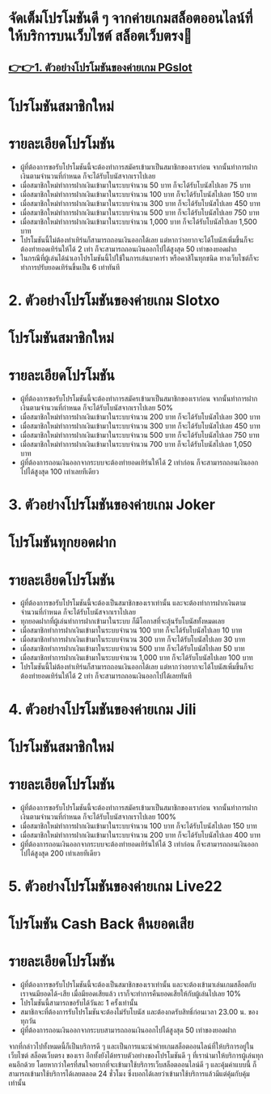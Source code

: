 # จัดเต็มโปรโมชันดี ๆ จากค่ายเกมสล็อตออนไลน์ที่ให้บริการบนเว็บไซต์ สล็อตเว็บตรง🎰
 
## [👉👉1. ตัวอย่างโปรโมชันของค่ายเกม PGslot](http://fopka44.com/member/?register)

# โปรโมชันสมาชิกใหม่
# รายละเอียดโปรโมชัน
- ผู้ที่ต้องการขอรับโปรโมชันนี้จะต้องทำการสมัครเข้ามาเป็นสมาชิกของเราก่อน จากนั้นทำการฝากเงินตามจำนวนที่กำหนด ก็จะได้รับโบนัสจากเราไปเลย
- เมื่อสมาชิกใหม่ทำการฝากเงินเข้ามาในระบบจำนวน 50 บาท ก็จะได้รับโบนัสไปเลย 75 บาท
- เมื่อสมาชิกใหม่ทำการฝากเงินเข้ามาในระบบจำนวน 100 บาท ก็จะได้รับโบนัสไปเลย 150 บาท
- เมื่อสมาชิกใหม่ทำการฝากเงินเข้ามาในระบบจำนวน 300 บาท ก็จะได้รับโบนัสไปเลย 450 บาท
- เมื่อสมาชิกใหม่ทำการฝากเงินเข้ามาในระบบจำนวน 500 บาท ก็จะได้รับโบนัสไปเลย 750 บาท
- เมื่อสมาชิกใหม่ทำการฝากเงินเข้ามาในระบบจำนวน 1,000 บาท ก็จะได้รับโบนัสไปเลย 1,500 บาท
- โปรโมชันนี้ไม่ต้องทำเทิร์นก็สามารถถอนเงินออกได้เลย แต่หากว่าอยากจะได้โบนัสเพิ่มขึ้นก็จะต้องทำยอดเทิร์นให้ได้ 2 เท่า ก็จะสามารถถอนเงินออกไปได้สูงสุด 50 เท่าของยอดฝาก
- ในกรณีที่ผู้เล่นได้นำเอาโปรโมชันนี้ไปใช้ในการเล่นบาคาร่า หรือคาสิโนทุกชนิด ทางเว็บไซต์ก็จะทำการปรับยอดเทิร์นขึ้นเป็น 6 เท่าทันที

# 2. ตัวอย่างโปรโมชันของค่ายเกม Slotxo
# โปรโมชันสมาชิกใหม่
# รายละเอียดโปรโมชัน
- ผู้ที่ต้องการขอรับโปรโมชันนี้จะต้องทำการสมัครเข้ามาเป็นสมาชิกของเราก่อน จากนั้นทำการฝากเงินตามจำนวนที่กำหนด ก็จะได้รับโบนัสจากเราไปเลย 50%
- เมื่อสมาชิกใหม่ทำการฝากเงินเข้ามาในระบบจำนวน 200 บาท ก็จะได้รับโบนัสไปเลย 300 บาท
- เมื่อสมาชิกใหม่ทำการฝากเงินเข้ามาในระบบจำนวน 300 บาท ก็จะได้รับโบนัสไปเลย 450 บาท
- เมื่อสมาชิกใหม่ทำการฝากเงินเข้ามาในระบบจำนวน 500 บาท ก็จะได้รับโบนัสไปเลย 750 บาท
- เมื่อสมาชิกใหม่ทำการฝากเงินเข้ามาในระบบจำนวน 700 บาท ก็จะได้รับโบนัสไปเลย 1,050 บาท
- ผู้ที่ต้องการถอนเงินออกจากระบบจะต้องทำยอดเทิร์นให้ได้ 2 เท่าก่อน ก็จะสามารถถอนเงินออกไปได้สูงสุด 100 เท่าเลยทีเดียว

 
# 3. ตัวอย่างโปรโมชันของค่ายเกม Joker
# โปรโมชันทุกยอดฝาก
# รายละเอียดโปรโมชัน

- ผู้ที่ต้องการขอรับโปรโมชันนี้จะต้องเป็นสมาชิกของเราเท่านั้น และจะต้องทำการฝากเงินตามจำนวนที่กำหนด ก็จะได้รับโบนัสจากเราไปเลย
- ทุกยอดฝากที่ผู้เล่นทำการฝากเข้ามาในระบบ ก็มีโอกาสที่จะลุ้นรับโบนัสทั้งหมดเลย
- เมื่อสมาชิกทำการฝากเงินเข้ามาในระบบจำนวน 100 บาท ก็จะได้รับโบนัสไปเลย 10 บาท
- เมื่อสมาชิกทำการฝากเงินเข้ามาในระบบจำนวน 300 บาท ก็จะได้รับโบนัสไปเลย 30 บาท
- เมื่อสมาชิกทำการฝากเงินเข้ามาในระบบจำนวน 500 บาท ก็จะได้รับโบนัสไปเลย 50 บาท
- เมื่อสมาชิกทำการฝากเงินเข้ามาในระบบจำนวน 1,000 บาท ก็จะได้รับโบนัสไปเลย 100 บาท
- โปรโมชันนี้ไม่ต้องทำเทิร์นก็สามารถถอนเงินออกได้เลย แต่หากว่าอยากจะได้โบนัสเพิ่มขึ้นก็จะต้องทำยอดเทิร์นให้ได้ 2 เท่า ก็จะสามารถถอนเงินออกไปได้เลยทันที


# 4. ตัวอย่างโปรโมชันของค่ายเกม Jili
# โปรโมชันสมาชิกใหม่
# รายละเอียดโปรโมชัน
- ผู้ที่ต้องการขอรับโปรโมชันนี้จะต้องทำการสมัครเข้ามาเป็นสมาชิกของเราก่อน จากนั้นทำการฝากเงินตามจำนวนที่กำหนด ก็จะได้รับโบนัสจากเราไปเลย 100%
- เมื่อสมาชิกใหม่ทำการฝากเงินเข้ามาในระบบจำนวน 100 บาท ก็จะได้รับโบนัสไปเลย 150 บาท
- เมื่อสมาชิกใหม่ทำการฝากเงินเข้ามาในระบบจำนวน 200 บาท ก็จะได้รับโบนัสไปเลย 400 บาท
- ผู้ที่ต้องการถอนเงินออกจากระบบจะต้องทำยอดเทิร์นให้ได้ 3 เท่าก่อน ก็จะสามารถถอนเงินออกไปได้สูงสุด 200 เท่าเลยทีเดียว

# 5. ตัวอย่างโปรโมชันของค่ายเกม Live22
# โปรโมชัน Cash Back คืนยอดเสีย
# รายละเอียดโปรโมชัน
 
- ผู้ที่ต้องการขอรับโปรโมชันนี้จะต้องเป็นสมาชิกของเราเท่านั้น และจะต้องเข้ามาเล่นเกมสล็อตกับเราจนมียอดได้-เสีย เมื่อมียอดเสียแล้ว เราก็จะทำการคืนยอดเสียให้กับผู้เล่นไปเลย 10%
- โปรโมชันนี้สามารถขอรับได้วันละ 1 ครั้งเท่านั้น
- สมาชิกจะที่ต้องการรับโปรโมชันจะต้องไม่รับโบนัส และต้องกดรับสิทธิ์ก่อนเวลา 23.00 น. ของทุกวัน
- ผู้ที่ต้องการถอนเงินออกจากระบบสามารถถอนเงินออกไปได้สูงสุด 50 เท่าของยอดฝาก

จากที่กล่าวไปทั้งหมดนี้ก็เป็นบริการดี ๆ และเป็นการแนะนำค่ายเกมสล็อตออนไลน์ที่ให้บริการอยู่ในเว็บไซต์ สล็อตเว็บตรง ของเรา อีกทั้งยังได้ทราบตัวอย่างของโปรโมชันดี ๆ ที่เรานำมาให้บริการผู้เล่นทุกคนอีกด้วย โดยหากว่าใครที่สนใจอยากที่จะเข้ามาใช้บริการเว็บสล็อตออนไลน์ดี ๆ และคุ้มค่าแบบนี้ ก็สามารถเข้ามาใช้บริการได้เลยตลอด 24 ชั่วโมง ซึ่งบอกได้เลยว่าเข้ามาใช้บริการแล้วมีแต่คุ้มกับคุ้มเท่านั้น
